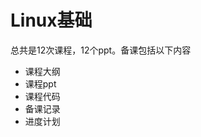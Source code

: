 Linux基础
================
总共是12次课程，12个ppt。备课包括以下内容

*  课程大纲 <br>
*  课程ppt <br>
*  课程代码 <br>
*  备课记录 <br>
*  进度计划 <br>